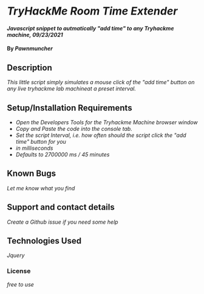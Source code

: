# _TryHackMe Room Time Extender_

#### _Javascript snippet to autmatically "add time" to any Tryhackme machine, 09/23/2021_

#### By _**Pawnmuncher**_

## Description

_This little script simply simulates a mouse click of the "add time" button on any live tryhackme lab machineat a preset interval._

## Setup/Installation Requirements

* _Open the Developers Tools for the Tryhackme Machine browser window_
* _Copy and Paste the code into the console tab._
* _Set the script Interval, i.e. how often should the script click the "add time" button for you_
* _in milliseconds_
* _Defaults to 2700000 ms / 45 minutes_

## Known Bugs

_Let me know what you find_

## Support and contact details

_Create a Github issue if you need some help_

## Technologies Used

_Jquery_

### License

*free to use*
